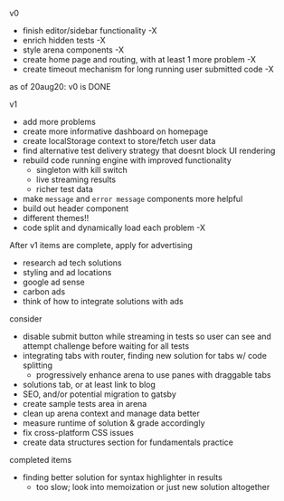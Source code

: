 v0

- finish editor/sidebar functionality -X
- enrich hidden tests -X
- style arena components -X
- create home page and routing, with at least 1 more problem -X
- create timeout mechanism for long running user submitted code -X

as of 20aug20: v0 is DONE

v1

- add more problems
- create more informative dashboard on homepage
- create localStorage context to store/fetch user data
- find alternative test delivery strategy that doesnt block UI rendering
- rebuild code running engine with improved functionality
  - singleton with kill switch
  - live streaming results
  - richer test data
- make `message` and `error message` components more helpful
- build out header component
- different themes!!
- code split and dynamically load each problem -X

After v1 items are complete, apply for advertising

- research ad tech solutions
- styling and ad locations
- google ad sense
- carbon ads
- think of how to integrate solutions with ads

consider

- disable submit button while streaming in tests so user can see and attempt challenge before waiting for all tests
- integrating tabs with router, finding new solution for tabs w/ code splitting
  - progressively enhance arena to use panes with draggable tabs
- solutions tab, or at least link to blog
- SEO, and/or potential migration to gatsby
- create sample tests area in arena
- clean up arena context and manage data better
- measure runtime of solution & grade accordingly
- fix cross-platform CSS issues
- create data structures section for fundamentals practice

completed items

- finding better solution for syntax highlighter in results
  - too slow; look into memoization or just new solution altogether
